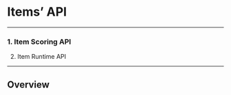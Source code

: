 <!--
created_at: '2011-02-11 12:21:47'
updated_at: '2013-03-13 13:06:45'
authors:
    - 'Jérôme Bogaerts'
tags:
    - 'Documentation for core components'
-->

Items’ API
==========

------------------------------------------------------------------------

### 1. Item Scoring API<br/>

2. Item Runtime API

------------------------------------------------------------------------

Overview
--------

